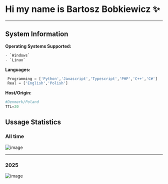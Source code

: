 # Hi my name is Bartosz Bobkiewicz ✨

---

## System Information

**Operating Systems Supported:** 
```python
- `Windows`  
- `Linux`
```

**Languages:** 
```python
 Programming = ['Python','Javascript','Typescript','PHP','C++','C#']
 Real = ['English','Polish']
```

**Host/Origin:**
```python
#Denmark/Poland
TTL=20
```

## Ussage Statistics
### All time

![image](https://github.com/user-attachments/assets/d641fc00-8008-4353-8cca-828540c57224)


---
### 2025

 ![image](https://github.com/user-attachments/assets/bd7effca-24b7-412c-8d37-66fdd1d4d9e8)




